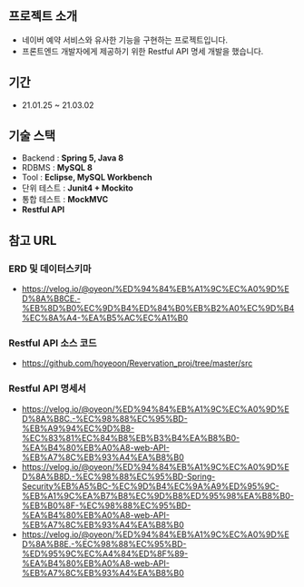## 프로젝트 소개
- 네이버 예약 서비스와 유사한 기능을 구현하는 프로젝트입니다.
- 프론트엔드 개발자에게 제공하기 위한 Restful API 명세 개발을 했습니다.
## 기간
- 21.01.25 ~ 21.03.02
## 기술 스택
- Backend : **Spring 5, Java 8**
- RDBMS : **MySQL 8**
- Tool : **Eclipse, MySQL Workbench**
- 단위 테스트 : **Junit4 + Mockito**
- 통합 테스트 : **MockMVC**
- **Restful API**
## 참고 URL
### ERD 및 데이터스키마
- https://velog.io/@oyeon/%ED%94%84%EB%A1%9C%EC%A0%9D%ED%8A%B8CE.-%EB%8D%B0%EC%9D%B4%ED%84%B0%EB%B2%A0%EC%9D%B4%EC%8A%A4-%EA%B5%AC%EC%A1%B0
### Restful API 소스 코드
- https://github.com/hoyeoon/Revervation_proj/tree/master/src
### Restful API 명세서
- https://velog.io/@oyeon/%ED%94%84%EB%A1%9C%EC%A0%9D%ED%8A%B8C.-%EC%98%88%EC%95%BD-%EB%A9%94%EC%9D%B8-%EC%83%81%EC%84%B8%EB%B3%B4%EA%B8%B0-%EA%B4%80%EB%A0%A8-web-API-%EB%A7%8C%EB%93%A4%EA%B8%B0
- https://velog.io/@oyeon/%ED%94%84%EB%A1%9C%EC%A0%9D%ED%8A%B8D.-%EC%98%88%EC%95%BD-Spring-Security%EB%A5%BC-%EC%9D%B4%EC%9A%A9%ED%95%9C-%EB%A1%9C%EA%B7%B8%EC%9D%B8%ED%95%98%EA%B8%B0-%EB%B0%8F-%EC%98%88%EC%95%BD-%EA%B4%80%EB%A0%A8-web-API-%EB%A7%8C%EB%93%A4%EA%B8%B0
- https://velog.io/@oyeon/%ED%94%84%EB%A1%9C%EC%A0%9D%ED%8A%B8E.-%EC%98%88%EC%95%BD-%ED%95%9C%EC%A4%84%ED%8F%89-%EA%B4%80%EB%A0%A8-web-API-%EB%A7%8C%EB%93%A4%EA%B8%B0

